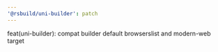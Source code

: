 ```yaml
---
'@rsbuild/uni-builder': patch
---
```


feat(uni-builder): compat builder default browserslist and modern-web target
